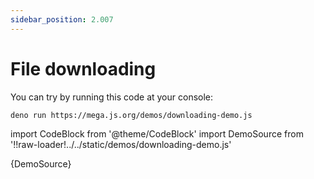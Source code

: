 ```yaml
---
sidebar_position: 2.007
---
```


# File downloading

You can try by running this code at your console:

```bash
deno run https://mega.js.org/demos/downloading-demo.js
```

import CodeBlock from '@theme/CodeBlock'
import DemoSource from '!!raw-loader!../../static/demos/downloading-demo.js'

<CodeBlock language="js">{DemoSource}</CodeBlock>
